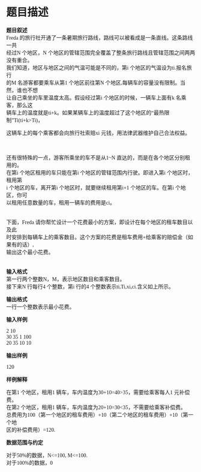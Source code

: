 # 题目描述


<span style="font-family:&#39;Microsoft YaHei&#39;;font-size:14px;"><strong>题目叙述</strong></span><br/>
<span style="font-family:&#39;Microsoft YaHei&#39;;font-size:14px;">Freda 的旅行社开通了一条暑期旅行路线，路线可以被看成是一条直线。这条路线一共</span><br/>
<span style="font-family:&#39;Microsoft YaHei&#39;;font-size:14px;">经过N 个地区，N 个地区的管辖范围完全覆盖了整条旅行路线且管辖范围之间两两没有重合。</span><br/>
<span style="font-family:&#39;Microsoft YaHei&#39;;font-size:14px;">我们知道，地区与地区之间的气温可能是不同的，第i 个地区的气温设为ti.报名旅行</span><br/>
<span style="font-family:&#39;Microsoft YaHei&#39;;font-size:14px;">的M 名游客都要乘车从第1 个地区前往第N 个地区,每辆车的容量没有限制。当然，谁也不想</span><br/>
<span style="font-family:&#39;Microsoft YaHei&#39;;font-size:14px;">让自己乘坐的车里温度太高。假设经过第i 个地区的时候，一辆车上面有k 名乘客，那么这</span><br/>
<span style="font-family:&#39;Microsoft YaHei&#39;;font-size:14px;">辆车上的温度就是ti+k。如果某辆车上的温度超过了这个地区的“最热限制”Ti(ti+k&gt;Ti)，</span><br/>
<p>
	<span style="font-family:&#39;Microsoft YaHei&#39;;font-size:14px;">这辆车上的每个乘客都会向旅行社索赔xi 元钱，用法律武器维护自己合法权益。</span> 
</p>
<p>
	<span style="font-family:&#39;Microsoft YaHei&#39;;font-size:16px;"><span style="font-size:14px;"></span><br/>
</span> 
</p>
<p>
	<span style="font-family:&#39;Microsoft YaHei&#39;;font-size:16px;"><span style="font-size:14px;">还有很特殊的一点，游客所乘坐的车不是从1~N 直达的，而是在各个地区分别租用的。</span><br/>
<span style="font-size:14px;"> 在第i 个地区租用的车只能在第i 个地区的管辖范围内行驶。即进入第i 个地区时，租用第</span><br/>
<span style="font-size:14px;"> i 个地区的车，离开第i 个地区时，就要继续租用第i+1 个地区的车。在第i 个地区，你可</span><br/>
<span style="font-size:14px;"> 以租用任意数量的车，租用一辆车的费用是ci。</span><br/>
<br/>
</span> 
</p>
<p>
	<span style="font-family:&#39;Microsoft YaHei&#39;;font-size:16px;"><span style="font-size:14px;">下面，Freda 请你帮忙设计一个花费最小的方案，即设计在每个地区的租车数目以及此</span><br/>
<span style="font-size:14px;"> 时安排到每辆车上的乘客数目。这个方案的花费是租车费用+给乘客的赔偿金（如果有的话）,</span><br/>
<span style="font-size:14px;"> 输出这个最小花费。</span></span> 
</p>
<p>
	<span style="font-family:&#39;Microsoft YaHei&#39;;font-size:16px;"><span style="font-size:14px;"></span><br/>
<strong></strong><strong><span style="font-size:14px;">输入格式</span></strong><br/>
<span style="font-size:14px;"> 第一行两个整数N，M，表示地区数目和乘客数目。</span><br/>
<span style="font-size:14px;"> 接下来N 行每行4 个整数，第i 行的4 个整数表示ti,Ti,xi,ci.含义如上所示。</span></span> 
</p>
<p>
	<span></span><span style="font-family:&#39;Microsoft YaHei&#39;;font-size:16px;"><strong><span style="font-size:14px;">输出格式</span></strong><strong></strong><span></span><br/>
<span style="font-size:14px;"> 一行一个整数表示最小花费。</span></span> 
</p>
<p>
	<span style="font-family:&#39;Microsoft YaHei&#39;;font-size:16px;"><strong><span style="font-size:14px;">输入样例</span></strong><strong></strong><strong></strong><br/>
</span> 
</p>
<p>
	<span style="font-family:&#39;Microsoft YaHei&#39;;font-size:16px;"><span style="font-size:14px;">2 10</span><br/>
<span style="font-size:14px;"> 30 35 1 100</span><br/>
<span style="font-size:14px;"> 20 35 10 10</span></span> 
</p>
<p>
	<span style="font-family:&#39;Microsoft YaHei&#39;;font-size:14px;"><strong>输出样例</strong></span> 
</p>
<p>
	<span style="font-family:&#39;Microsoft YaHei&#39;;font-size:14px;">120</span> 
</p>
<p>
	<span style="font-family:&#39;Microsoft YaHei&#39;;font-size:16px;"><strong><span style="font-size:14px;">样例解释</span><br/>
</strong></span> 
</p>
<p>
	<span style="font-family:&#39;Microsoft YaHei&#39;;font-size:16px;"><span style="font-size:14px;">在第1 个地区，租用1 辆车，车内温度为30+10=40&gt;35，需要给乘客每人1 元补偿费。</span><br/>
<span style="font-size:14px;"> 在第2 个地区，租用1 辆车，车内温度为20+10=30&lt;35，不需要给乘客补偿费。</span><br/>
<span style="font-size:14px;"> 总费用为100（第一个地区的租车费用）+10（第二个地区的租车费用）+10（第一个地</span><br/>
<span style="font-size:14px;"> 区的补偿费用）=120.</span></span> 
</p>
<p>
	<span style="font-family:&#39;Microsoft YaHei&#39;;font-size:16px;"><strong><span style="font-size:14px;">数据范围与约定</span></strong><strong></strong><br/>
</span> 
</p>
<p>
	<span style="font-family:&#39;Microsoft YaHei&#39;;font-size:16px;"><span style="font-size:14px;">对于50%的数据，N&lt;=100, M&lt;=100.</span><br/>
<span style="font-size:14px;"> 对于100%的数据，0</span><n<=10^5, 0<m<="10^6," 0<xi,ci,ti,ti<="10^6.&lt;/span"> </n<=10^5,></span> 
</p>
